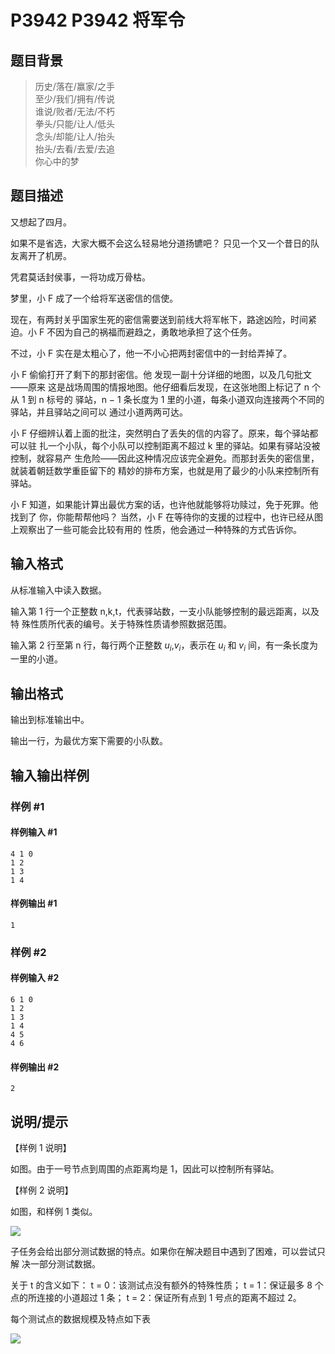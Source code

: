# P3942 P3942 将军令

## 题目背景


> 历史/落在/赢家/之手  
> 至少/我们/拥有/传说  
> 谁说/败者/无法/不朽  
> 拳头/只能/让人/低头  
> 念头/却能/让人/抬头  
> 抬头/去看/去爱/去追  
> 你心中的梦

## 题目描述

又想起了四月。

如果不是省选，大家大概不会这么轻易地分道扬镳吧？  只见一个又一个昔日的队友离开了机房。

凭君莫话封侯事，一将功成万骨枯。


 
梦里，小 F 成了一个给将军送密信的信使。

现在，有两封关乎国家生死的密信需要送到前线大将军帐下，路途凶险，时间紧迫。小 F 不因为自己的祸福而避趋之，勇敢地承担了这个任务。

不过，小 F 实在是太粗心了，他一不小心把两封密信中的一封给弄掉了。

小 F 偷偷打开了剩下的那封密信。他 发现一副十分详细的地图，以及几句批文——原来 这是战场周围的情报地图。他仔细看后发现，在这张地图上标记了 n 个从 1 到 n 标号的 驿站，n − 1 条长度为 1 里的小道，每条小道双向连接两个不同的驿站，并且驿站之间可以 通过小道两两可达。

小 F 仔细辨认着上面的批注，突然明白了丢失的信的内容了。原来，每个驿站都可以驻 扎一个小队，每个小队可以控制距离不超过 k 里的驿站。如果有驿站没被控制，就容易产 生危险——因此这种情况应该完全避免。而那封丢失的密信里，就装着朝廷数学重臣留下的 精妙的排布方案，也就是用了最少的小队来控制所有驿站。

小 F 知道，如果能计算出最优方案的话，也许他就能够将功赎过，免于死罪。他找到了 你，你能帮帮他吗？  当然，小 F 在等待你的支援的过程中，也许已经从图上观察出了一些可能会比较有用的 性质，他会通过一种特殊的方式告诉你。


## 输入格式

从标准输入中读入数据。

输入第 1 行一个正整数 n,k,t，代表驿站数，一支小队能够控制的最远距离，以及特 殊性质所代表的编号。关于特殊性质请参照数据范围。

输入第 2 行至第 n 行，每行两个正整数 $u_i$,$v_i$，表示在 $u_i$ 和 $v_i$ 间，有一条长度为 一里的小道。


## 输出格式

输出到标准输出中。

输出一行，为最优方案下需要的小队数。


## 输入输出样例

### 样例 #1

#### 样例输入 #1

```
4 1 0 
1 2 
1 3 
1 4
```

#### 样例输出 #1

```
1
```

### 样例 #2

#### 样例输入 #2

```
6 1 0 
1 2 
1 3 
1 4 
4 5 
4 6
```

#### 样例输出 #2

```
2
```

## 说明/提示

【样例 1 说明】

如图。由于一号节点到周围的点距离均是 1，因此可以控制所有驿站。

【样例 2 说明】

如图，和样例 1 类似。



 ![](https://cdn.luogu.com.cn/upload/pic/9813.png) 

子任务会给出部分测试数据的特点。如果你在解决题目中遇到了困难，可以尝试只解 决一部分测试数据。

关于 t 的含义如下： t = 0：该测试点没有额外的特殊性质；  t = 1：保证最多 8 个点的所连接的小道超过 1 条； t = 2：保证所有点到 1 号点的距离不超过 2。


每个测试点的数据规模及特点如下表

![](https://cdn.luogu.com.cn/upload/pic/9812.png)

